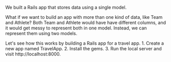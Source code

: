 We built a Rails app that stores data using a single model.

What if we want to build an app with more than one kind of data, like Team and Athlete? Both Team and Athlete would have have different columns, and it would get messy to represent both in one model. Instead, we can represent them using two models.

Let's see how this works by building a Rails app for a travel app.
1.
Create a new app named TravelApp.
2.
Install the gems.
3.
Run the local server and visit http://localhost:8000.